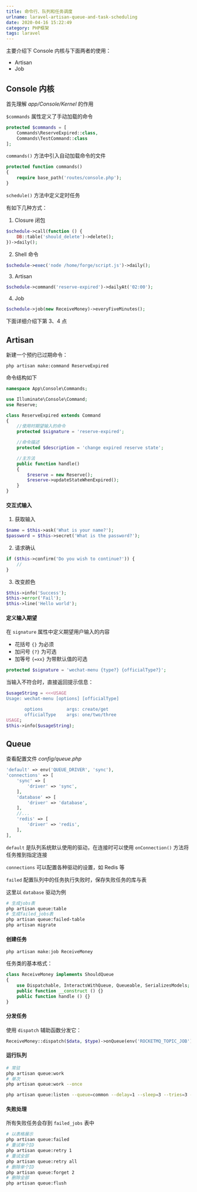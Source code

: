 ```yaml
---
title: 命令行、队列和任务调度
urlname: laravel-artisan-queue-and-task-scheduling
date: 2020-04-16 15:22:49
category: PHP框架
tags: laravel
---
```


主要介绍下 Console 内核与下面两者的使用：

- Artisan
- Job

<!-- more -->

## Console 内核

首先理解 *app/Console/Kernel* 的作用

`$commands` 属性定义了手动加载的命令

```php
protected $commands = [
    Commands\ReserveExpired::class,
    Commands\TestCommand::class
];
```

`commands()` 方法中引入自动加载命令的文件

```php
protected function commands()
{
    require base_path('routes/console.php');
}
```

`schedule()` 方法中定义定时任务

有如下几种方式：

1. Closure 闭包
```php
$schedule->call(function () {
    DB::table('should_delete')->delete();
})->daily();
```

2. Shell 命令
```php
$schedule->exec('node /home/forge/script.js')->daily();
```

3. Artisan
```php
$schedule->command('reserve-expired')->dailyAt('02:00');
```

4. Job
```php
$schedule->job(new ReceiveMoney)->everyFiveMinutes();
```

下面详细介绍下第 3、4 点

## Artisan

新建一个预约已过期命令：

```
php artisan make:command ReserveExpired
```

命令结构如下

```php
namespace App\Console\Commands;

use Illuminate\Console\Command;
use Reserve;

class ReserveExpired extends Command
{
    //使用时期望输入的命令
    protected $signature = 'reserve-expired';

    //命令描述
    protected $description = 'change expired reserve state';

    //主方法
    public function handle()
    {
        $reserve = new Reserve();
        $reserve->updateStateWhenExpired();
    }
}
```

#### 交互式输入

1. 获取输入
```php
$name = $this->ask('What is your name?');
$password = $this->secret('What is the password?');
```

2. 请求确认
```php
if ($this->confirm('Do you wish to continue?')) {
    //
}
```

3. 改变颜色
```php
$this->info('Success');
$this->error('Fail');
$this->line('Hello world');
```

#### 定义输入期望

在 `signature` 属性中定义期望用户输入的内容

- 花括号 `{}` 为必须
- 加问号 `{?}` 为可选
- 加等号 `{=xx}` 为带默认值的可选

```php
protected $signature = 'wechat-menu {type?} {officialType?}';
```

当输入不符合时，直接返回提示信息：
```php
$usageString = <<<USAGE
Usage: wechat-menu [options] [officialType]

       options         args: create/get
       officialType    args: one/two/three
USAGE;
$this->info($usageString);
```

## Queue

查看配置文件 *config/queue.php*

```php
'default' => env('QUEUE_DRIVER', 'sync'),
'connections' => [
    'sync' => [
        'driver' => 'sync',
    ],
    'database' => [
        'driver' => 'database',
    ],
    //...
    'redis' => [
        'driver' => 'redis',
    ],
],
```

`default` 是队列系统默认使用的驱动，在连接时可以使用 `onConnection()` 方法将任务推到指定连接

`connections` 可以配置各种驱动的设置，如 Redis 等

`failed` 配置队列中的任务执行失败时，保存失败任务的库与表

这里以 `database` 驱动为例

```bash
# 生成jobs表
php artisan queue:table
# 生成failed_jobs表
php artisan queue:failed-table
php artisan migrate
```

#### 创建任务

```
php artisan make:job ReceiveMoney
```

任务类的基本格式：

```php
class ReceiveMoney implements ShouldQueue
{
    use Dispatchable, InteractsWithQueue, Queueable, SerializesModels;
    public function __construct () {}
    public function handle () {}
}
```

#### 分发任务

使用 `dispatch` 辅助函数分发它：

```php
ReceiveMoney::dispatch($data, $type)->onQueue(env('ROCKETMQ_TOPIC_JOB'));
```

#### 运行队列

```bash
# 常驻
php artisan queue:work
# 单次
php artisan queue:work --once

php artisan queue:listen --queue=common --delay=1 --sleep=3 --tries=3 --timeout=600 --quiet | bash >> /var/log/message_common.log 2>&1
```

#### 失败处理

所有失败任务会存到 `failed_jobs` 表中

```bash
# 以表格展示
php artisan queue:failed
# 重试单个ID
php artisan queue:retry 1
# 重试全部
php artisan queue:retry all
# 删除单个ID
php artisan queue:forget 2
# 删除全部
php artisan queue:flush
```
